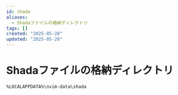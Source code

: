 ```yaml
---
id: shada
aliases:
  - Shadaファイルの格納ディレクトリ
tags: []
created: "2025-05-28"
updated: "2025-05-28"
---
```


# Shadaファイルの格納ディレクトリ

```
%LOCALAPPDATA%\nvim-data\shada
```
